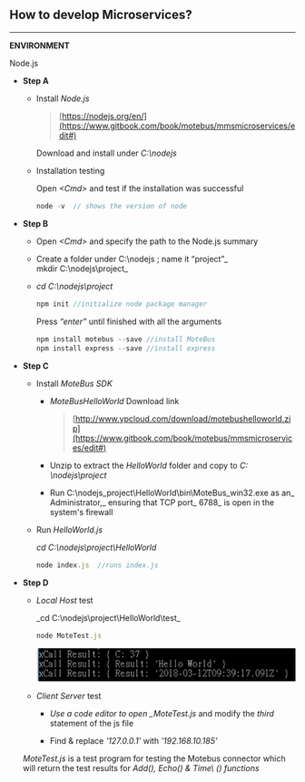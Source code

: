 ## How to develop Microservices?

---

**ENVIRONMENT**

Node.js

* **Step A**

  * Install _Node.js_

    > [https://nodejs.org/en/](https://www.gitbook.com/book/motebus/mmsmicroservices/edit#)

    Download and install under _C:\nodejs_

  * Installation testing

    Open _&lt;Cmd&gt;_ and test if the installation was successful

    ```js
    node -v  // shows the version of node
    ```

* **Step B**

  * Open _&lt;Cmd&gt;_ and specify the path to the Node.js summary

  * Create a folder under C:\nodejs ; name it “project”_  
    mkdir C:\nodejs\project_

  * _cd  C:\nodejs\project_

    ```js
    npm init //initialize node package manager
    ```

    Press _“enter”_ until finished with all the arguments

    ```js
    npm install motebus --save //install MoteBus
    npm install express --save //install express
    ```

* **Step C**

  * Install _MoteBus SDK_

    * _MoteBusHelloWorld_ Download link

      > [http://www.ypcloud.com/download/motebushelloworld.zip](https://www.gitbook.com/book/motebus/mmsmicroservices/edit#)

    * Unzip to extract the _HelloWorld_ folder and copy to _C: \nodejs\project_

    * Run C:\nodejs\_project\HelloWorld\bin\MoteBus\_win32.exe as an_ Administrator,_ ensuring that TCP port_ 6788_ is open in the    
      system's firewall

  * Run _HelloWorld.js_

    _cd C:\nodejs\project\HelloWorld_

    ```js
    node index.js  //runs index.js
    ```

* **Step D**

  * _Local Host_ test 
 
    _cd C:\nodejs\project\HelloWorld\test\_

    ```js
    node MoteTest.js
    ```
    
    ![](/assets/MMS_test_xCall_result.png)
       
 
  * _Client Server_ test

    * _Use a code editor to open \_MoteTest.js_ and modify the _third_ statement of the js file

    * Find & replace _'127.0.0.1'_ with _'192.168.10.185'_
   
 
   _MoteTest.js_ is a test program for testing the Motebus connector which will return the test results for _Add\(\), Echo\(\) & Time\     (\)_ _functions_



